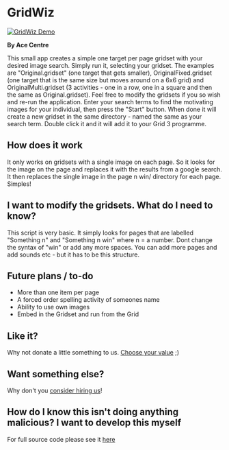 # GridWiz

[![GridWiz Demo](https://video-to-markdown.netlify.com/.netlify/functions/image?url=https%3A%2F%2Fyoutu.be%2F25B4mrCk-18)](https://youtu.be/25B4mrCk-18 "GridWiz Demo")

**By Ace Centre**

This small app creates a simple one target per page gridset with your desired image search. Simply run it, selecting your gridset. The examples are "Original.gridset" (one target that gets smaller), OriginalFixed.gridset (one target that is the same size but moves around on a 6x6 grid) and OriginalMulti.gridset (3 activities - one in a row, one in a square and then the same as Original.gridset). Feel free to modify the gridsets if you so wish and re-run the application. Enter your search terms to find the motivating images for your individual, then press the "Start" button. When done it will create a new gridset in the same directory - named the same as your search term. Double click it and it will add it to your Grid 3 programme. 

## How does it work

It only works on gridsets with a single image on each page. So it looks for the image on the page and replaces it with the results from a google search. It then replaces the single image in the page n win/ directory for each page. Simples! 

## I want to modify the gridsets. What do I need to know?

This script is very basic. It simply looks for pages that are labelled "Something n" and "Something n win" where n = a number. Dont change the syntax of "win" or add any more spaces. You can add more pages and add sounds etc - but it has to be this structure. 

## Future plans / to-do

- More than one item per page
- A forced order spelling activity of someones name
- Ability to use own images
- Embed in the Gridset and run from the Grid

## Like it? 

Why not donate a little something to us. [Choose your value](https://donate.justgiving.com/donation-amount?uri=aHR0cHM6Ly9kb25hdGUtYXBpLmp1c3RnaXZpbmcuY29tL2FwaS9kb25hdGlvbnMvNmM2ODNlNzFlMTczNGJhZmJlMDIyODY3MmZlMjUzN2Q=) ;) 


## Want something else? 

Why don't you [consider hiring us](https://acecentre.org.uk/services/engineering/)! 


## How do I know this isn't doing anything malicious? I want to develop this myself 

For full source code please see it [here](https://github.com/acecentre/GridWiz)